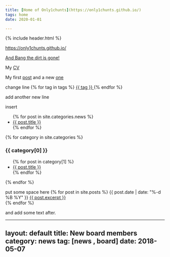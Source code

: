 ```yaml
---
title: [Home of Only1chunts](https://only1chunts.github.io/)
tags: home
date: 2020-01-01

---
```

{% include header.html %}

https://only1chunts.github.io/  

[And Bang the dirt is gone!](pages/bang.md)

My [CV](pages/my-cv.md)

My first [post](pages/my-first-post.md)
and a new [one](_posts/2021-01-021-readme.md)

change line
{% for tag in tags %}
	<a href="{{ tag | slugify }}"> {{ tag }} </a>
{% endfor %}

add another new line



insert
  <ul>
    {% for post in site.categories.news %}
      <li><a href="{{ post.url }}">{{ post.title }}</a></li>
    {% endfor %}
  </ul>


{% for category in site.categories %}
  <h3>{{ category[0] }}</h3>
  <ul>
    {% for post in category[1] %}
      <li><a href="{{ post.url }}">{{ post.title }}</a></li>
    {% endfor %}
  </ul>
{% endfor %}

put some space here
<ui>
  {% for post in site.posts %}
     {{ post.date | date: "%-d %B %Y" }} <a href="{{ post.url }}">{{ post.excerpt }} </a>
        <br>
  {% endfor %}
</ui>

and add some text after.


---
layout: default
title: New board members
category: news
tag: [news , board]
date: 2018-05-07
---

